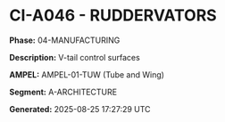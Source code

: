# CI-A046 - RUDDERVATORS

**Phase:** 04-MANUFACTURING

**Description:** V-tail control surfaces

**AMPEL:** AMPEL-01-TUW (Tube and Wing)

**Segment:** A-ARCHITECTURE

**Generated:** 2025-08-25 17:27:29 UTC
